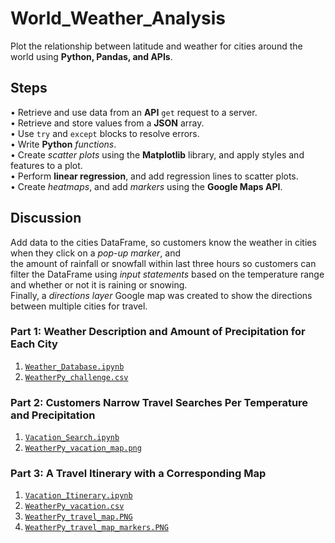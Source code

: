 # World_Weather_Analysis
Plot the relationship between latitude and weather for cities around the world using **Python, Pandas, and APIs**.

## Steps
• Retrieve and use data from an **API** `get` request to a server. <br>
• Retrieve and store values from a **JSON** array.<br>
• Use `try` and `except` blocks to resolve errors.<br>
• Write **Python** *functions*.<br>
• Create *scatter plots* using the **Matplotlib** library, and apply styles and features to a plot.<br>
• Perform **linear regression**, and add regression lines to scatter plots.<br>
• Create *heatmaps*, and add *markers* using the **Google Maps API**.<br>

## Discussion
Add data to the cities DataFrame, so customers know the weather in cities when they click on a *pop-up marker*, and<br> 
the amount of rainfall or snowfall within last three hours so customers can filter the DataFrame using *input statements* based on the temperature range and whether or not it is raining or snowing. <br>
Finally, a *directions layer* Google map was created to show the directions between multiple cities for travel.

### Part 1: Weather Description and Amount of Precipitation for Each City 
1. [`Weather_Database.ipynb`](https://github.com/plin2204/World_Weather_Analysis/blob/master/Weather_Database.ipynb)
2. [`WeatherPy_challenge.csv`](https://github.com/plin2204/World_Weather_Analysis/blob/master/WeatherPy_challenge.csv)

### Part 2: Customers Narrow Travel Searches Per Temperature and Precipitation
1. [`Vacation_Search.ipynb`](https://github.com/plin2204/World_Weather_Analysis/blob/master/Vacation_Search.ipynb)
2. [`WeatherPy_vacation_map.png`](https://github.com/plin2204/World_Weather_Analysis/blob/master/WeatherPy_vacation_map.png)

### Part 3: A Travel Itinerary with a Corresponding Map 
1. [`Vacation_Itinerary.ipynb`](https://github.com/plin2204/World_Weather_Analysis/blob/master/Vacation_Itinerary.ipynb)
2. [`WeatherPy_vacation.csv`](https://github.com/plin2204/World_Weather_Analysis/blob/master/WeatherPy_vacation.csv)
3. [`WeatherPy_travel_map.PNG`](https://github.com/plin2204/World_Weather_Analysis/blob/master/WeatherPy_travel_map.PNG)
4. [`WeatherPy_travel_map_markers.PNG`](https://github.com/plin2204/World_Weather_Analysis/blob/master/WeatherPy_travel_map_markers.PNG)
